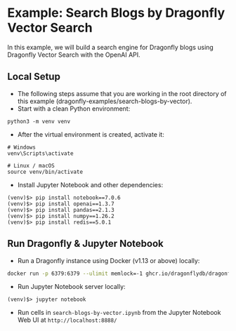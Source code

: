 # Example: Search Blogs by Dragonfly Vector Search

In this example, we will build a search engine for Dragonfly blogs using Dragonfly Vector Search with the OpenAI API.

## Local Setup

- The following steps assume that you are working in the root directory of this example (dragonfly-examples/search-blogs-by-vector).
- Start with a clean Python environment:

```shell
python3 -m venv venv
```

- After the virtual environment is created, activate it:

```shell
# Windows
venv\Scripts\activate
```

```shell
# Linux / macOS
source venv/bin/activate
```

- Install Jupyter Notebook and other dependencies:

```shell
(venv)$> pip install notebook==7.0.6
(venv)$> pip install openai==1.3.7
(venv)$> pip install pandas==2.1.3
(venv)$> pip install numpy==1.26.2
(venv)$> pip install redis==5.0.1
```

## Run Dragonfly & Jupyter Notebook

- Run a Dragonfly instance using Docker (v1.13 or above) locally:

```bash
docker run -p 6379:6379 --ulimit memlock=-1 ghcr.io/dragonflydb/dragonfly:v1.13.0-ubuntu
```

- Run Jupyter Notebook server locally:

```shell
(venv)$> jupyter notebook
```

- Run cells in `search-blogs-by-vector.ipynb` from the Jupyter Notebook Web UI at `http://localhost:8888/`
